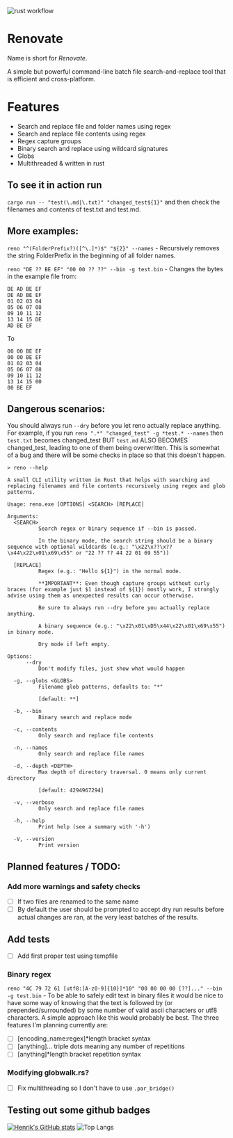 ![rust workflow](https://github.com/henke443/reno/actions/workflows/rust.yml/badge.svg)

# Renovate
Name is short for *Renovate*. 

A simple but powerful command-line batch file search-and-replace tool that is efficient and cross-platform.

# Features
- Search and replace file and folder names using regex
- Search and replace file contents using regex
- Regex capture groups
- Binary search and replace using wildcard signatures
- Globs
- Multithreaded & written in rust

## To see it in action run
`cargo run -- "test(\.md|\.txt)" "changed_test${1}"` and then check the filenames and contents of test.txt and test.md.

## More examples:
`reno "^(FolderPrefix?)([^\.]*)$" "${2}" --names` - Recursively removes the string FolderPrefix in the beginning of all folder names.

`reno "DE ?? BE EF" "00 00 ?? ??" --bin -g test.bin` - Changes the bytes in the example file from:

```
DE AD BE EF
DE AD BE EF
01 02 03 04
05 06 07 08
09 10 11 12
13 14 15 DE
AD BE EF
```

To

```
00 00 BE EF
00 00 BE EF
01 02 03 04
05 06 07 08
09 10 11 12
13 14 15 00
00 BE EF
```

## Dangerous scenarios:
You should always run `--dry` before you let reno actually replace anything.
For example, if you run `reno ".*" "changed_test" -g *test.* --names` then `test.txt` becomes changed_test BUT `test.md` ALSO BECOMES changed_test, leading to one of them being overwritten.
This is somewhat of a bug and there will be some checks in place so that this doesn't happen.



`> reno --help`

```
A small CLI utility written in Rust that helps with searching and replacing filenames and file contents recursively using regex and glob patterns.

Usage: reno.exe [OPTIONS] <SEARCH> [REPLACE]

Arguments:
  <SEARCH>
          Search regex or binary sequence if --bin is passed.

          In the binary mode, the search string should be a binary sequence with optional wildcards (e.g.: "\x22\x??\x??\x44\x22\x01\x69\x55" or "22 ?? ?? 44 22 01 69 55"))

  [REPLACE]
          Regex (e.g.: "Hello ${1}") in the normal mode.

          **IMPORTANT**: Even though capture groups without curly braces (for example just $1 instead of ${1}) mostly work, I strongly advise using them as unexpected results can occur otherwise.

          Be sure to always run --dry before you actually replace anything.

          A binary sequence (e.g.: "\x22\x01\xD5\x44\x22\x01\x69\x55") in binary mode.

          Dry mode if left empty.

Options:
      --dry
          Don't modify files, just show what would happen

  -g, --globs <GLOBS>
          Filename glob patterns, defaults to: "*"

          [default: **]

  -b, --bin
          Binary search and replace mode

  -c, --contents
          Only search and replace file contents

  -n, --names
          Only search and replace file names

  -d, --depth <DEPTH>
          Max depth of directory traversal. 0 means only current directory

          [default: 4294967294]

  -v, --verbose
          Only search and replace file names

  -h, --help
          Print help (see a summary with '-h')

  -V, --version
          Print version
```

## Planned features / TODO:

### Add more warnings and safety checks
- [ ] If two files are renamed to the same name
- [ ] By default the user should be prompted to accept dry run results before actual changes are ran, at the very least batches of the results.

## Add tests
- [ ] Add first proper test using tempfile
      
### Binary regex
`reno "4C 79 72 61 [utf8:[A-z0-9]{10}]*10" "00 00 00 00 [??]..." --bin -g test.bin` - To be able to safely edit text in binary files it would be nice to have some way of knowing that the text is followed by (or prepended/surrounded) by some number of valid ascii characters or utf8 characters. A simple approach like this would probably be best. The three features I'm planning currently are: 
- [ ] [encoding_name:regex]*length bracket syntax
- [ ] [anything]... triple dots meaning any number of repetitions
- [ ] [anything]*length bracket repetition syntax
  
### Modifying globwalk.rs?
- [ ] Fix multithreading so I don't have to use `.par_bridge()`


## Testing out some github badges
[![Henrik's GitHub stats](https://github-readme-stats.vercel.app/api?username=henke443)](https://github.com/anuraghazra/github-readme-stats)
![Top Langs](https://github-readme-stats.vercel.app/api/top-langs/?username=anuraghazra&hide_progress=true)






